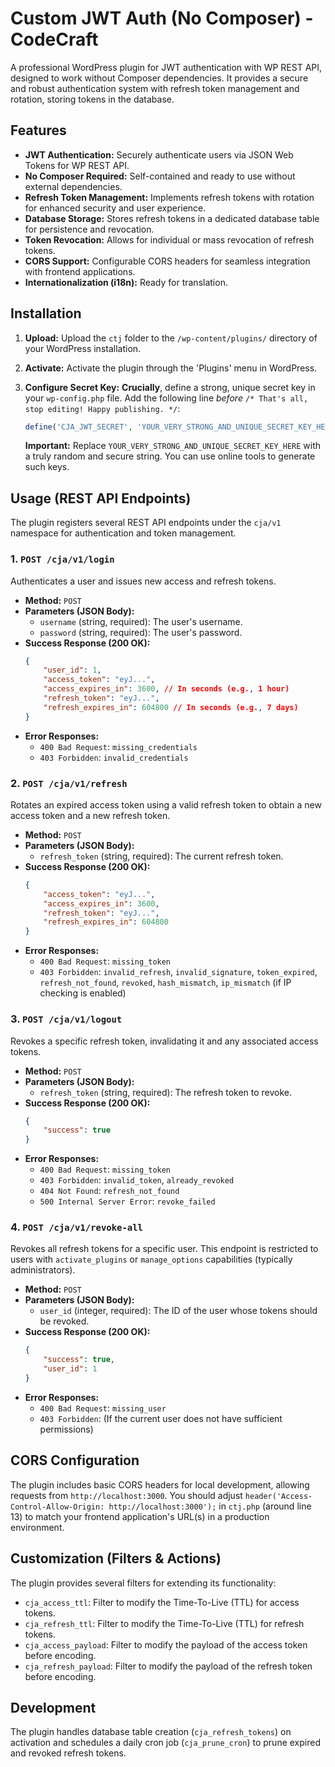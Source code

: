 # Custom JWT Auth (No Composer) - CodeCraft

A professional WordPress plugin for JWT authentication with WP REST API, designed to work without Composer dependencies. It provides a secure and robust authentication system with refresh token management and rotation, storing tokens in the database.

## Features

*   **JWT Authentication:** Securely authenticate users via JSON Web Tokens for WP REST API.
*   **No Composer Required:** Self-contained and ready to use without external dependencies.
*   **Refresh Token Management:** Implements refresh tokens with rotation for enhanced security and user experience.
*   **Database Storage:** Stores refresh tokens in a dedicated database table for persistence and revocation.
*   **Token Revocation:** Allows for individual or mass revocation of refresh tokens.
*   **CORS Support:** Configurable CORS headers for seamless integration with frontend applications.
*   **Internationalization (i18n):** Ready for translation.

## Installation

1.  **Upload:** Upload the `ctj` folder to the `/wp-content/plugins/` directory of your WordPress installation.
2.  **Activate:** Activate the plugin through the 'Plugins' menu in WordPress.
3.  **Configure Secret Key:** **Crucially**, define a strong, unique secret key in your `wp-config.php` file. Add the following line *before* `/* That's all, stop editing! Happy publishing. */`:

    ```php
    define('CJA_JWT_SECRET', 'YOUR_VERY_STRONG_AND_UNIQUE_SECRET_KEY_HERE');
    ```
    **Important:** Replace `YOUR_VERY_STRONG_AND_UNIQUE_SECRET_KEY_HERE` with a truly random and secure string. You can use online tools to generate such keys.

## Usage (REST API Endpoints)

The plugin registers several REST API endpoints under the `cja/v1` namespace for authentication and token management.

### 1. `POST /cja/v1/login`

Authenticates a user and issues new access and refresh tokens.

*   **Method:** `POST`
*   **Parameters (JSON Body):**
    *   `username` (string, required): The user's username.
    *   `password` (string, required): The user's password.
*   **Success Response (200 OK):**
    ```json
    {
        "user_id": 1,
        "access_token": "eyJ...",
        "access_expires_in": 3600, // In seconds (e.g., 1 hour)
        "refresh_token": "eyJ...",
        "refresh_expires_in": 604800 // In seconds (e.g., 7 days)
    }
    ```
*   **Error Responses:**
    *   `400 Bad Request`: `missing_credentials`
    *   `403 Forbidden`: `invalid_credentials`

### 2. `POST /cja/v1/refresh`

Rotates an expired access token using a valid refresh token to obtain a new access token and a new refresh token.

*   **Method:** `POST`
*   **Parameters (JSON Body):**
    *   `refresh_token` (string, required): The current refresh token.
*   **Success Response (200 OK):**
    ```json
    {
        "access_token": "eyJ...",
        "access_expires_in": 3600,
        "refresh_token": "eyJ...",
        "refresh_expires_in": 604800
    }
    ```
*   **Error Responses:**
    *   `400 Bad Request`: `missing_token`
    *   `403 Forbidden`: `invalid_refresh`, `invalid_signature`, `token_expired`, `refresh_not_found`, `revoked`, `hash_mismatch`, `ip_mismatch` (if IP checking is enabled)

### 3. `POST /cja/v1/logout`

Revokes a specific refresh token, invalidating it and any associated access tokens.

*   **Method:** `POST`
*   **Parameters (JSON Body):**
    *   `refresh_token` (string, required): The refresh token to revoke.
*   **Success Response (200 OK):**
    ```json
    {
        "success": true
    }
    ```
*   **Error Responses:**
    *   `400 Bad Request`: `missing_token`
    *   `403 Forbidden`: `invalid_token`, `already_revoked`
    *   `404 Not Found`: `refresh_not_found`
    *   `500 Internal Server Error`: `revoke_failed`

### 4. `POST /cja/v1/revoke-all`

Revokes all refresh tokens for a specific user. This endpoint is restricted to users with `activate_plugins` or `manage_options` capabilities (typically administrators).

*   **Method:** `POST`
*   **Parameters (JSON Body):**
    *   `user_id` (integer, required): The ID of the user whose tokens should be revoked.
*   **Success Response (200 OK):**
    ```json
    {
        "success": true,
        "user_id": 1
    }
    ```
*   **Error Responses:**
    *   `400 Bad Request`: `missing_user`
    *   `403 Forbidden`: (If the current user does not have sufficient permissions)

## CORS Configuration

The plugin includes basic CORS headers for local development, allowing requests from `http://localhost:3000`. You should adjust `header('Access-Control-Allow-Origin: http://localhost:3000');` in `ctj.php` (around line 13) to match your frontend application's URL(s) in a production environment.

## Customization (Filters & Actions)

The plugin provides several filters for extending its functionality:

*   `cja_access_ttl`: Filter to modify the Time-To-Live (TTL) for access tokens.
*   `cja_refresh_ttl`: Filter to modify the Time-To-Live (TTL) for refresh tokens.
*   `cja_access_payload`: Filter to modify the payload of the access token before encoding.
*   `cja_refresh_payload`: Filter to modify the payload of the refresh token before encoding.

## Development

The plugin handles database table creation (`cja_refresh_tokens`) on activation and schedules a daily cron job (`cja_prune_cron`) to prune expired and revoked refresh tokens.
